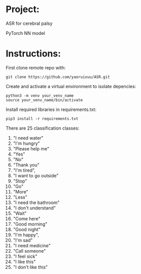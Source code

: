 # Project:
ASR for cerebral palsy

PyTorch NN model

# Instructions:

First clone remote repo with:
```
git clone https://github.com/yaoruixuu/ASR.git
```

Create and activate a virtual environment to isolate depencies:
```
python3 -m venv your_venv_name
source your_venv_name/bin/activate
```

Install required libraries in requirements.txt:
```
pip3 install -r requirements.txt
```

There are 25 classification classes:
1. "I need water"
2. "I'm hungry"
3. "Please help me"
4. "Yes"
5. "No"
6. "Thank you"
7. "I'm tired",
8. "I want to go outside"
9. "Stop"
10. "Go"
11. "More"
12. "Less"
13. "I need the bathroom"
14. "I don't understand"
15. "Wait"
16. "Come here"
17. "Good morning"
18. "Good night"
19. "I'm happy",
20. "I'm sad"
21. "I need medicine"
22. "Call someone"
23. "I feel sick"
24. "I like this"
25. "I don't like this"
